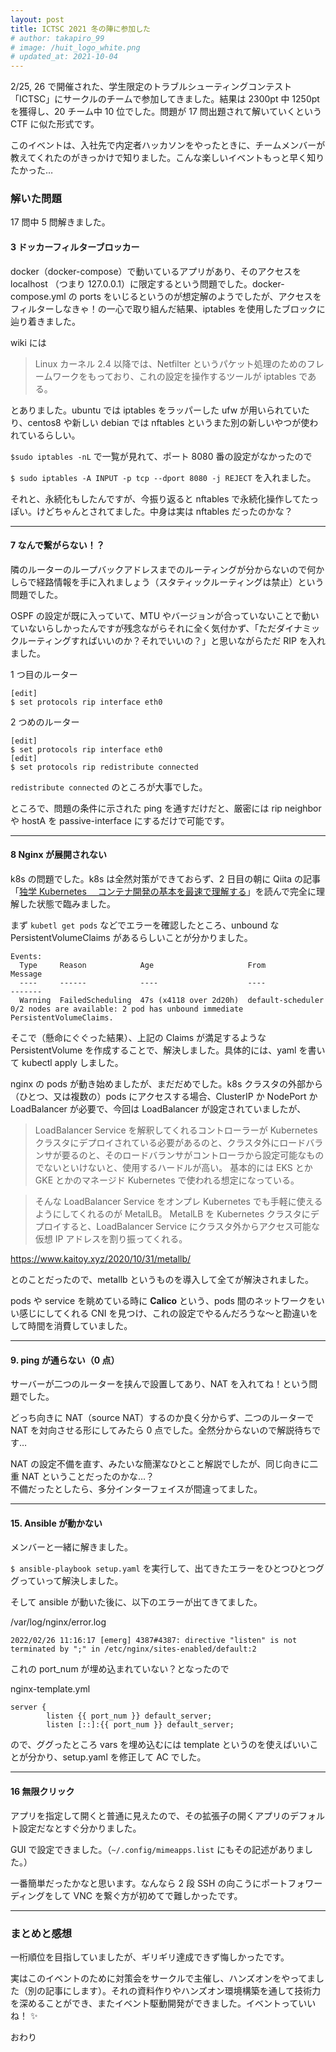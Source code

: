 ```yaml
---
layout: post
title: ICTSC 2021 冬の陣に参加した
# author: takapiro_99
# image: /huit_logo_white.png
# updated_at: 2021-10-04
---
```


2/25, 26 で開催された、学生限定のトラブルシューティングコンテスト「ICTSC」にサークルのチームで参加してきました。結果は 2300pt 中 1250pt を獲得し、20 チーム中 10 位でした。問題が 17 問出題されて解いていくという CTF に似た形式です。

このイベントは、入社先で内定者ハッカソンをやったときに、チームメンバーが教えてくれたのがきっかけで知りました。こんな楽しいイベントもっと早く知りたかった…

### 解いた問題

17 問中 5 問解きました。

#### 3 ドッカーフィルターブロッカー

docker（docker-compose）で動いているアプリがあり、そのアクセスを localhost （つまり 127.0.0.1）に限定するという問題でした。docker-compose.yml の ports をいじるというのが想定解のようでしたが、アクセスをフィルターしなきゃ！の一心で取り組んだ結果、iptables を使用したブロックに辿り着きました。

wiki には

> Linux カーネル 2.4 以降では、Netfilter というパケット処理のためのフレームワークをもっており、これの設定を操作するツールが iptables である。

とありました。ubuntu では iptables をラッパーした ufw が用いられていたり、centos8 や新しい debian では nftables というまた別の新しいやつが使われているらしい。

`$sudo iptables -nL` で一覧が見れて、ポート 8080 番の設定がなかったので

`$ sudo iptables -A INPUT -p tcp --dport 8080 -j REJECT` を入れました。

それと、永続化もしたんですが、今振り返ると nftables で永続化操作してたっぽい。けどちゃんとされてました。中身は実は nftables だったのかな？

---

#### 7 なんで繋がらない！？

隣のルーターのループバックアドレスまでのルーティングが分からないので何かしらで経路情報を手に入れましょう（スタティックルーティングは禁止）という問題でした。

OSPF の設定が既に入っていて、MTU やバージョンが合っていないことで動いていないらしかったんですが残念ながらそれに全く気付かず、「ただダイナミックルーティングすればいいのか？それでいいの？」と思いながらただ RIP を入れました。

1 つ目のルーター

```
[edit]
$ set protocols rip interface eth0
```

2 つめのルーター

```
[edit]
$ set protocols rip interface eth0
[edit]
$ set protocols rip redistribute connected
```

`redistribute connected` のところが大事でした。

ところで、問題の条件に示された ping を通すだけだと、厳密には rip neighbor や hostA を passive-interface にするだけで可能です。

---

#### 8 Nginx が展開されない

k8s の問題でした。k8s は全然対策ができておらず、2 日目の朝に Qiita の記事「[独学 Kubernetes 　コンテナ開発の基本を最速で理解する](https://qiita.com/Brutus/items/d19af6b9c55de93663f6)」を読んで完全に理解した状態で臨みました。

まず `kubetl get pods` などでエラーを確認したところ、unbound な PersistentVolumeClaims があるらしいことが分かりました。

```
Events:
  Type     Reason            Age                     From               Message
  ----     ------            ----                    ----               -------
  Warning  FailedScheduling  47s (x4118 over 2d20h)  default-scheduler  0/2 nodes are available: 2 pod has unbound immediate PersistentVolumeClaims.
```

そこで（懸命にぐぐった結果）、上記の Claims が満足するような PersistentVolume を作成することで、解決しました。具体的には、yaml を書いて kubectl apply しました。

nginx の pods が動き始めましたが、まだだめでした。k8s クラスタの外部から（ひとつ、又は複数の）pods にアクセスする場合、ClusterIP か NodePort か LoadBalancer が必要で、今回は LoadBalancer が設定されていましたが、

> LoadBalancer Service を解釈してくれるコントローラーが Kubernetes クラスタにデプロイされている必要があるのと、クラスタ外にロードバランサが要るのと、そのロードバランサがコントローラから設定可能なものでないといけないと、使用するハードルが高い。 基本的には EKS とか GKE とかのマネージド Kubernetes で使われる想定になっている。

> そんな LoadBalancer Service をオンプレ Kubernetes でも手軽に使えるようにしてくれるのが MetalLB。 MetalLB を Kubernetes クラスタにデプロイすると、LoadBalancer Service にクラスタ外からアクセス可能な仮想 IP アドレスを割り振ってくれる。

https://www.kaitoy.xyz/2020/10/31/metallb/

とのことだったので、metallb というものを導入して全てが解決されました。

pods や service を眺めている時に **Calico** という、pods 間のネットワークをいい感じにしてくれる CNI を見つけ、これの設定でやるんだろうな～と勘違いをして時間を消費していました。

---

#### 9. ping が通らない（0 点）

サーバーが二つのルーターを挟んで設置してあり、NAT を入れてね！という問題でした。

どっち向きに NAT（source NAT）するのか良く分からず、二つのルーターで NAT を対向させる形にしてみたら 0 点でした。全然分からないので解説待ちです…

NAT の設定不備を直す、みたいな簡潔なひとこと解説でしたが、同じ向きに二重 NAT ということだったのかな…？  
不備だったとしたら、多分インターフェイスが間違ってました。

---

#### 15. Ansible が動かない

メンバーと一緒に解きました。

`$ ansible-playbook setup.yaml` を実行して、出てきたエラーをひとつひとつググっていって解決しました。

そして ansible が動いた後に、以下のエラーが出てきてました。

/var/log/nginx/error.log

```
2022/02/26 11:16:17 [emerg] 4387#4387: directive "listen" is not terminated by ";" in /etc/nginx/sites-enabled/default:2
```

これの port_num が埋め込まれていない？となったので

nginx-template.yml

```
server {
        listen {{ port_num }} default_server;
        listen [::]:{{ port_num }} default_server;
```

ので、ググったところ vars を埋め込むには template というのを使えばいいことが分かり、setup.yaml を修正して AC でした。

---

#### 16 無限クリック

アプリを指定して開くと普通に見えたので、その拡張子の開くアプリのデフォルト設定だなとすぐ分かりました。

GUI で設定できました。（`~/.config/mimeapps.list` にもその記述がありました。）

一番簡単だったかなと思います。なんなら 2 段 SSH の向こうにポートフォワーディングをして VNC を繋ぐ方が初めてで難しかったです。

---

### まとめと感想

一桁順位を目指していましたが、ギリギリ達成できず悔しかったです。

実はこのイベントのために対策会をサークルで主催し、ハンズオンをやってました（別の記事にします）。それの資料作りやハンズオン環境構築を通して技術力を深めることができ、またイベント駆動開発ができました。イベントっていいね！ :sparkles:

<!-- 他の問題は大体後輩たちが解いてくれて、頼もしかったです。 -->

おわり
